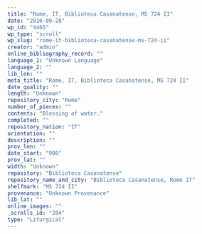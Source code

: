 ```yaml
---
title: "Rome, IT, Biblioteca Casanatense, MS 724 II"
date: "2016-09-28"
wp_id: "4465"
wp_type: "scroll"
wp_slug: "rome-it-biblioteca-casanatense-ms-724-ii"
creator: "admin"
online_bibliography_record: ""
language_1: "Unknown Language"
language_2: ""
lib_lon: ""
meta_title: "Rome, IT, Biblioteca Casanatense, MS 724 II"
date_quality: ""
length: "Unknown"
repository_city: "Rome"
number_of_pieces: ""
contents: "Blessing of water."
completed: ""
repository_nation: "IT"
orientation: ""
description: ""
prov_lon: ""
date_start: "900"
prov_lat: ""
width: "Unknown"
repository: "Biblioteca Casanatense"
repository_name_and_city: "Biblioteca Casanatense, Rome IT"
shelfmark: "MS 724 II"
provenance: "Unknown Provenance"
lib_lat: ""
online_images: ""
_scrolls_id: "284"
type: "Liturgical"
---
```



